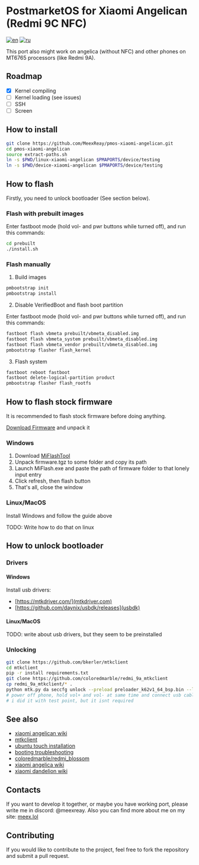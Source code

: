 # PostmarketOS for Xiaomi Angelican (Redmi 9C NFC)

[![en](https://img.shields.io/badge/lang-en-red.svg)](README.md)
[![ru](https://img.shields.io/badge/lang-ru-green.svg)](README.ru.md)

This port also might work on angelica (without NFC) and other phones on MT6765 processors (like Redmi 9A).

## Roadmap

- [x] Kernel compiling
- [ ] Kernel loading (see issues)
- [ ] SSH
- [ ] Screen

## How to install

```bash
git clone https://github.com/MeexReay/pmos-xiaomi-angelican.git
cd pmos-xiaomi-angelican
source extract-paths.sh
ln -s $PWD/linux-xiaomi-angelican $PMAPORTS/device/testing
ln -s $PWD/device-xiaomi-angelican $PMAPORTS/device/testing
```

## How to flash

Firstly, you need to unlock bootloader (See section below).

### Flash with prebuilt images

Enter fastboot mode (hold vol- and pwr buttons while turned off), and run this commands:

```bash
cd prebuilt
./install.sh
```

### Flash manually

1. Build images

```bash
pmbootstrap init
pmbootstrap install
```

2. Disable VerifiedBoot and flash boot partition

Enter fastboot mode (hold vol- and pwr buttons while turned off), and run this commands:

```bash
fastboot flash vbmeta prebuilt/vbmeta_disabled.img
fastboot flash vbmeta_system prebuilt/vbmeta_disabled.img
fastboot flash vbmeta_vendor prebuilt/vbmeta_disabled.img
pmbootstrap flasher flash_kernel
```

3. Flash system

```bash
fastboot reboot fastboot
fastboot delete-logical-partition product
pmbootstrap flasher flash_rootfs
```

## How to flash stock firmware

It is recommended to flash stock firmware before doing anything.

[Download Firmware](https://xmfirmwareupdater.com/miui/angelican/stable/V12.0.16.0.QCSMIXM/) and unpack it

### Windows

1. Download [MiFlashTool](https://cdn.alsgp0.fds.api.mi-img.com/micomm/MiFlash2020-3-14-0.rar)
2. Unpack firmware.tgz to some folder and copy its path
3. Launch MiFlash.exe and paste the path of firmware folder to that lonely input entry
4. Click refresh, then flash button
5. That's all, close the window

### Linux/MacOS

Install Windows and follow the guide above

TODO: Write how to do that on linux

## How to unlock bootloader

### Drivers

#### Windows

Install usb drivers:

- [https://mtkdriver.com/](mtkdriver.com)
- [https://github.com/daynix/usbdk/releases](usbdk)

#### Linux/MacOS

TODO: write about usb drivers, but they seem to be preinstalled

### Unlocking

```bash
git clone https://github.com/bkerler/mtkclient
cd mtkclient
pip -r install requirements.txt
git clone https://github.com/coloredmarble/redmi_9a_mtkclient
cp redmi_9a_mtkclient/* .
python mtk.py da seccfg unlock --preload preloader_k62v1_64_bsp.bin --loader n.bin
# power off phone, hold vol+ and vol- at same time and connect usb cable
# i did it with test point, but it isnt required
```

## See also

- [xiaomi angelican wiki](https://wiki.postmarketos.org/wiki/Xiaomi_Redmi_9C_NFC_(xiaomi-angelican))
- [mtkclient](https://github.com/bkerler/mtkclient)
- [ubuntu touch installation](https://gist.github.com/sivinnguyen/a6f65c5af9198d40d396e11048512347)
- [booting troubleshooting](https://wiki.postmarketos.org/wiki/Troubleshooting_on-device_issues/Booting_problems)
- [coloredmarble/redmi_blossom](https://github.com/coloredmarble/redmi_blossom)
- [xiaomi angelica wiki](https://wiki.postmarketos.org/wiki/Xiaomi_Redmi_9C_(xiaomi-angelica))
- [xiaomi dandelion wiki](https://wiki.postmarketos.org/wiki/Xiaomi_Redmi_9A_(xiaomi-dandelion))

## Contacts

If you want to develop it together, or maybe you have working port, please write me in discord: @meexreay. Also you can find more about me on my site: [meex.lol](https://meex.lol/about)

## Contributing

If you would like to contribute to the project, feel free to fork the repository and submit a pull request.
